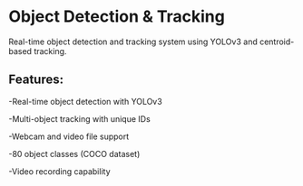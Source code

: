 # Object Detection & Tracking

Real-time object detection and tracking system using YOLOv3 and centroid-based tracking.

## Features:

-Real-time object detection with YOLOv3

-Multi-object tracking with unique IDs

-Webcam and video file support

-80 object classes (COCO dataset)

-Video recording capability

